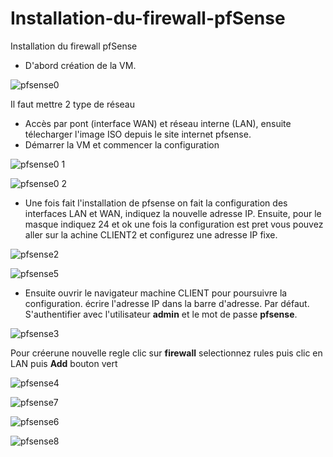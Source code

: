 # Installation-du-firewall-pfSense
Installation du firewall pfSense

- D'abord création de la VM.

![pfsense0](https://github.com/JohanaJimenez1/Installation-du-firewall-pfSense/assets/137881601/baeb5500-a23c-49b6-8074-4125beceaca7)

Il faut mettre 2 type de réseau 
- Accès par pont (interface WAN) et réseau interne (LAN),
ensuite télecharger l'image ISO depuis le site internet pfsense.
- Démarrer la VM et commencer la configuration 

![pfsense0 1](https://github.com/JohanaJimenez1/Installation-du-firewall-pfSense/assets/137881601/58372d2e-cce9-4dcf-a649-ecb03427de22)

![pfsense0 2](https://github.com/JohanaJimenez1/Installation-du-firewall-pfSense/assets/137881601/7cfd4942-9767-4cde-b9fb-4b1a876103c9)

- Une fois fait l'installation de pfsense on fait la configuration des interfaces LAN et
WAN, indiquez la nouvelle adresse IP. Ensuite, pour le masque indiquez 24 et ok
une fois la configuration est pret vous pouvez aller sur la achine CLIENT2 et 
configurez une adresse IP fixe.

![pfsense2](https://github.com/JohanaJimenez1/Installation-du-firewall-pfSense/assets/137881601/41317d2a-2dbe-4169-8d37-58a5bd253cca)

![pfsense5](https://github.com/JohanaJimenez1/Installation-du-firewall-pfSense/assets/137881601/1990584d-28d9-45cc-bd69-b677610ae011)

- Ensuite ouvrir le navigateur machine CLIENT pour poursuivre la configuration.
écrire l'adresse IP dans la barre d'adresse. Par défaut.
S'authentifier avec l'utilisateur **admin** et le mot de passe **pfsense**.

![pfsense3](https://github.com/JohanaJimenez1/Installation-du-firewall-pfSense/assets/137881601/5f77f2a2-8c67-4c5c-8786-643a141275cd)

Pour créerune nouvelle regle clic sur **firewall** 
selectionnez rules puis clic en LAN puis **Add** bouton vert

![pfsense4](https://github.com/JohanaJimenez1/Installation-du-firewall-pfSense/assets/137881601/bc925cbc-54c3-49c5-a8b2-c80f6e057d7d)

![pfsense7](https://github.com/JohanaJimenez1/Installation-du-firewall-pfSense/assets/137881601/f94e1174-2a17-4e47-8f7c-2e2bf5a1b702)

![pfsense6](https://github.com/JohanaJimenez1/Installation-du-firewall-pfSense/assets/137881601/ebd1a56a-7429-458c-8b9a-9e136038b994)

![pfsense8](https://github.com/JohanaJimenez1/Installation-du-firewall-pfSense/assets/137881601/c654f5f1-a8d6-4fd9-8425-ad658f684c97)
